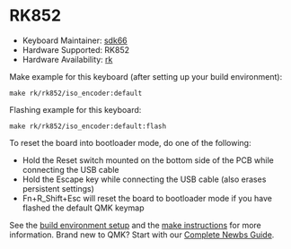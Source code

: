 # RK852

* Keyboard Maintainer: [sdk66](https://github.com/sdk66)
* Hardware Supported: RK852
* Hardware Availability: [rk](http://www.rkgaming.com)

Make example for this keyboard (after setting up your build environment):

    make rk/rk852/iso_encoder:default
        
Flashing example for this keyboard:

    make rk/rk852/iso_encoder:default:flash

To reset the board into bootloader mode, do one of the following:

* Hold the Reset switch mounted on the bottom side of the PCB while connecting the USB cable
* Hold the Escape key while connecting the USB cable (also erases persistent settings)
* Fn+R_Shift+Esc will reset the board to bootloader mode if you have flashed the default QMK keymap

See the [build environment setup](https://docs.qmk.fm/#/getting_started_build_tools) and the [make instructions](https://docs.qmk.fm/#/getting_started_make_guide) for more information. Brand new to QMK? Start with our [Complete Newbs Guide](https://docs.qmk.fm/#/newbs).

